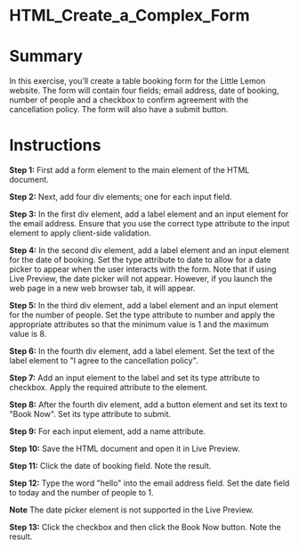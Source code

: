 # HTML_Create_a_Complex_Form
# Summary

In this exercise, you’ll create a table booking form for the Little Lemon website. The form will contain four fields; email address, date of booking, number of people and a checkbox to confirm agreement with the cancellation policy. The form will also have a submit button.

# Instructions

**Step 1:** First add a form element to the main element of the HTML document.

**Step 2:** Next, add four div elements; one for each input field. 

**Step 3:** In the first div element, add a label element and an input element for the email address. 
Ensure that you use the correct type attribute to the input element to apply client-side validation.

**Step 4:** In the second div element, add a label element and an input element for the date of booking. 
Set the type attribute to date to allow for a date picker to appear when the user interacts with the form. 
Note that if using Live Preview, the date picker will not appear. 
However, if you launch the web page in a new web browser tab, it will appear.

**Step 5:** In the third div element, add a label element and an input element for the number of people. 
Set the type attribute to number and apply the appropriate attributes so that the minimum value is 1 and the maximum value is 8.

**Step 6:** In the fourth div element, add a label element. 
Set the text of the label element to "I agree to the cancellation policy".

**Step 7:** Add an input element to the label and set its type attribute to checkbox. 
Apply the required attribute to the element.

**Step 8:** After the fourth div element, add a button element and set its text to "Book Now". 
Set its type attribute to submit.

**Step 9:** For each input element, add a name attribute.

**Step 10:** Save the HTML document and open it in Live Preview.

**Step 11:** Click the date of booking field. Note the result.

**Step 12:** Type the word "hello" into the email address field. Set the date field to today and the number of people to 1.

**Note** The date picker element is not supported in the Live Preview.

**Step 13:** Click the checkbox and then click the Book Now button. Note the result.

